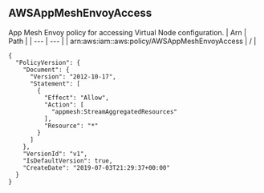 
## AWSAppMeshEnvoyAccess
App Mesh Envoy policy for accessing Virtual Node configuration.
| Arn | Path |
| --- | --- |
| arn:aws:iam::aws:policy/AWSAppMeshEnvoyAccess | / |
```
{
  "PolicyVersion": {
    "Document": {
      "Version": "2012-10-17",
      "Statement": [
        {
          "Effect": "Allow",
          "Action": [
            "appmesh:StreamAggregatedResources"
          ],
          "Resource": "*"
        }
      ]
    },
    "VersionId": "v1",
    "IsDefaultVersion": true,
    "CreateDate": "2019-07-03T21:29:37+00:00"
  }
}
```
